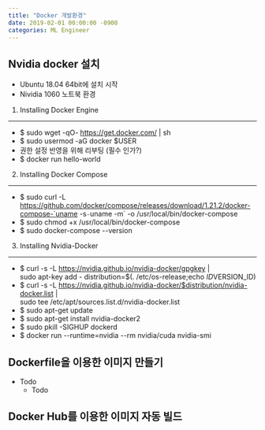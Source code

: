 ```yaml
---
title: "Docker 개발환경"
date: 2019-02-01 00:00:00 -0900
categories: ML Engineer
---
```


Nvidia docker 설치
---------------
* Ubuntu 18.04 64bit에 설치 시작
* Nividia 1060 노트북 환경


1. Installing Docker Engine
------
* $ sudo wget -qO- https://get.docker.com/ | sh
* $ sudo usermod -aG docker $USER
* 권한 설정 반영을 위해 리부팅 (필수 인가?)
* $ docker run hello-world

2. Installing Docker Compose
------
* $ sudo curl -L https://github.com/docker/compose/releases/download/1.21.2/docker-compose-`uname -s`-`uname -m` -o /usr/local/bin/docker-compose
* $ sudo chmod +x /usr/local/bin/docker-compose
* $ sudo docker-compose --version

3. Installing Nvidia-Docker
------
* $ curl -s -L https://nvidia.github.io/nvidia-docker/gpgkey | \
  sudo apt-key add -
distribution=$(. /etc/os-release;echo $ID$VERSION_ID)
* $ curl -s -L https://nvidia.github.io/nvidia-docker/$distribution/nvidia-docker.list | \
  sudo tee /etc/apt/sources.list.d/nvidia-docker.list
* $ sudo apt-get update
* $ sudo apt-get install nvidia-docker2 
* $ sudo pkill -SIGHUP dockerd
* $ docker run --runtime=nvidia --rm nvidia/cuda nvidia-smi


Dockerfile을 이용한 이미지 만들기
---------------
* Todo
  * Todo
  
  
  
Docker Hub를 이용한 이미지 자동 빌드
---------------

